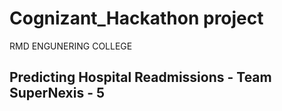 # Cognizant_Hackathon project
RMD ENGUNERING COLLEGE

## Predicting Hospital Readmissions - Team SuperNexis - 5
